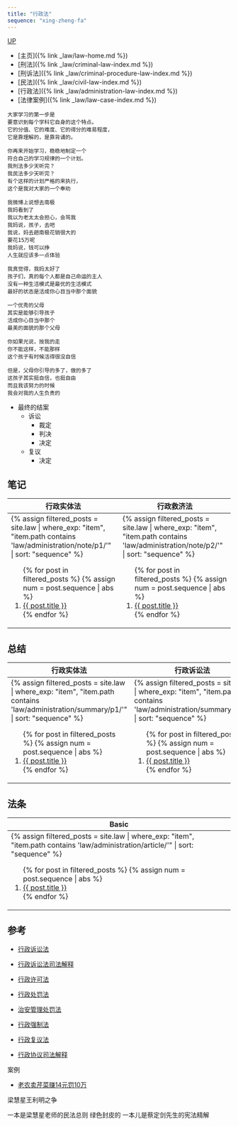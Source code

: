 ```yaml
---
title: "行政法"
sequence: "xing-zheng-fa"
---
```


[UP](/law/law-index.html)

- [主页]({% link _law/law-home.md %})
- [刑法]({% link _law/criminal-law-index.md %})
- [刑诉法]({% link _law/criminal-procedure-law-index.md %})
- [民法]({% link _law/civil-law-index.md %})
- [行政法]({% link _law/administration-law-index.md %})
- [法律案例]({% link _law/law-case-index.md %})

```text
大家学习的第一步是
要意识到每个学科它自身的这个特点。
它的分值、它的难度、它的得分的难易程度，
它是靠理解的，是靠背诵的。

你再来开始学习，稳稳地制定一个
符合自己的学习规律的一个计划。
我刑法多少天听完？
我民法多少天听完？
有个这样的计划严格的来执行，
这个是我对大家的一个奉劝
```

```text
我微博上说想去南极
我妈看到了
我以为老太太会担心，会骂我
我妈说，孩子，去吧
我说，妈去趟南极花销很大的
要花15万呢
我妈说，钱可以挣
人生就应该多一点体验

我真觉得，我妈太好了
孩子们，真的每个人都是自己命运的主人
没有一种生活模式是最优的生活模式
最好的状态是活成你心目当中那个面貌

一个优秀的父母
其实是能够引导孩子
活成你心目当中那个
最美的面貌的那个父母

你如果光说，按我的走
你不能这样，不能那样
这个孩子有时候活得很没自信

但是，父母你引导的多了，做的多了
这孩子其实挺自信，也挺自由
而且我该努力的时候
我会对我的人生负责的
```

- 最终的结案
    - 诉讼
        - 裁定
        - 判决
        - 决定
    - 复议
        - 决定

## 笔记

<table>
    <thead>
    <tr>
        <th style="text-align: center;">行政实体法</th>
        <th style="text-align: center;">行政救济法</th>
    </tr>
    </thead>
    <tbody>
    <tr>
        <td>
{%
assign filtered_posts = site.law |
where_exp: "item", "item.path contains 'law/administration/note/p1/'" |
sort: "sequence"
%}
<ol>
    {% for post in filtered_posts %}
    {% assign num = post.sequence | abs %}
    <li>
        <a href="{{ post.url }}">{{ post.title }}</a>
    </li>
    {% endfor %}
</ol>
        </td>
        <td>
{%
assign filtered_posts = site.law |
where_exp: "item", "item.path contains 'law/administration/note/p2/'" |
sort: "sequence"
%}
<ol>
    {% for post in filtered_posts %}
    {% assign num = post.sequence | abs %}
    <li>
        <a href="{{ post.url }}">{{ post.title }}</a>
    </li>
    {% endfor %}
</ol>
        </td>
    </tr>
    </tbody>
</table>

## 总结

<table>
    <thead>
    <tr>
        <th style="text-align: center;">行政实体法</th>
        <th style="text-align: center;">行政诉讼法</th>
    </tr>
    </thead>
    <tbody>
    <tr>
        <td>
{%
assign filtered_posts = site.law |
where_exp: "item", "item.path contains 'law/administration/summary/p1/'" |
sort: "sequence"
%}
<ol>
    {% for post in filtered_posts %}
    {% assign num = post.sequence | abs %}
    <li>
        <a href="{{ post.url }}">{{ post.title }}</a>
    </li>
    {% endfor %}
</ol>
        </td>
        <td>
{%
assign filtered_posts = site.law |
where_exp: "item", "item.path contains 'law/administration/summary/p2/'" |
sort: "sequence"
%}
<ol>
    {% for post in filtered_posts %}
    {% assign num = post.sequence | abs %}
    <li>
        <a href="{{ post.url }}">{{ post.title }}</a>
    </li>
    {% endfor %}
</ol>
        </td>
    </tr>
    </tbody>
</table>

## 法条

<table>
    <thead>
    <tr>
        <th style="text-align: center;">Basic</th>
    </tr>
    </thead>
    <tbody>
    <tr>
        <td>
{%
assign filtered_posts = site.law |
where_exp: "item", "item.path contains 'law/administration/article/'" |
sort: "sequence"
%}
<ol>
    {% for post in filtered_posts %}
    {% assign num = post.sequence | abs %}
    <li>
        <a href="{{ post.url }}">{{ post.title }}</a>
    </li>
    {% endfor %}
</ol>
        </td>
    </tr>
    </tbody>
</table>

## 参考

- [行政诉讼法](http://www.ahdhf.com/law/xz/3378.html)
- [行政诉讼法司法解释](http://gongbao.court.gov.cn/Details/ff963094d7a6d678980d4972b5961e.html)

- [行政许可法](http://www.npc.gov.cn/npc/c2/c30834/201906/t20190608_298033.html)
- [行政处罚法](http://www.npc.gov.cn/c2/c30834/202101/t20210122_309857.html)
- [治安管理处罚法](https://www.gov.cn/ziliao/flfg/2005-08/29/content_27130.htm)
- [行政强制法](https://www.gov.cn/flfg/2011-07/01/content_1897308.htm)
- [行政复议法](https://www.gov.cn/yaowen/liebiao/202309/content_6901584.htm)
- [行政协议司法解释](http://www.npc.gov.cn/c2/c30834/201912/t20191210_303149.html)

案例

- [老农卖芹菜赚14元罚10万](https://www.thepaper.cn/newsDetail_forward_23530436)

梁慧星王利明之争

一本是梁慧星老师的民法总则 绿色封皮的
一本儿是蔡定剑先生的宪法精解
